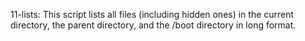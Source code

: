11-lists: This script lists all files (including hidden ones) in the current directory, the parent directory, and the /boot directory in long format.
